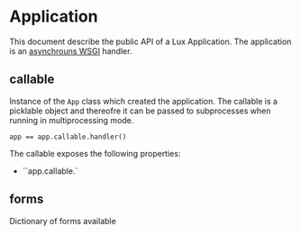 # Application

This document describe the public API of a Lux Application. The application
is an [asynchrouns WSGI][] handler.

## callable

Instance of the ``App`` class which created the application. The callable
is a picklable object and thereofre it can be passed to subprocesses when
running in multiprocessing mode.
```
app == app.callable.handler()
```

The callable exposes the following properties:

* ``app.callable.`


## forms

Dictionary of forms available


[asynchrouns WSGI]: http://quantmind.github.io/pulsar/apps/wsgi/async.html
